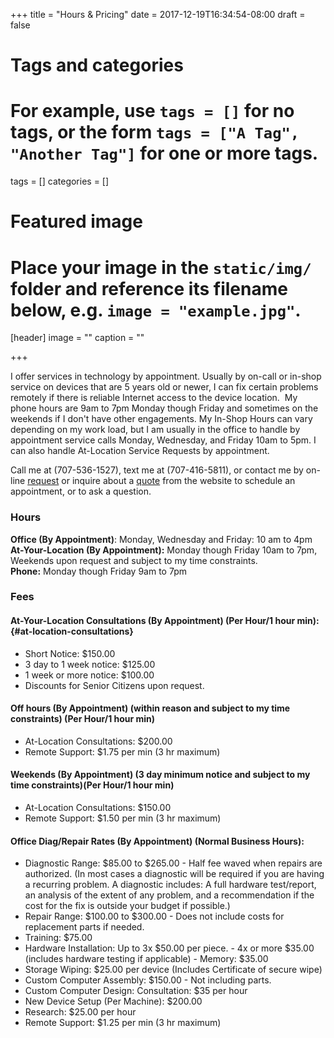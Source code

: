 +++
title = "Hours & Pricing"
date = 2017-12-19T16:34:54-08:00
draft = false

# Tags and categories
# For example, use `tags = []` for no tags, or the form `tags = ["A Tag", "Another Tag"]` for one or more tags.
tags = []
categories = []

# Featured image
# Place your image in the `static/img/` folder and reference its filename below, e.g. `image = "example.jpg"`.
[header]
image = ""
caption = ""

+++

I offer services in technology by appointment. Usually by on-call or
in-shop service on devices that are 5 years old or newer, I can fix
certain problems remotely if there is reliable Internet access to the
device location.  My phone hours are 9am to 7pm Monday though Friday and sometimes on the weekends if I don't have other engagements. My In-Shop Hours can vary depending on my work load, but I am usually in the office to handle by appointment service calls Monday, Wednesday, and Friday 10am to 5pm. I can also handle At-Location Service Requests by appointment.

<!--more-->

Call me at (707-536-1527), text me at (707-416-5811),
or contact me by on-line [request](/services/computer/assistance/request) or inquire about a [quote](/services/computer/assistance/quote) from the
website to schedule an appointment, or to ask a question.

### Hours

**Office (By Appointment)**: Monday, Wednesday and Friday: 10 am to 4pm  
**At-Your-Location (By Appointment):** Monday though Friday 10am to 7pm,
Weekends upon request and subject to my time constraints.  
**Phone:** Monday though Friday 9am to 7pm

### Fees

#### At-Your-Location Consultations **(By Appointment)** (Per Hour/1 hour min): {#at-location-consultations}

-   Short Notice: $150.00
-   3 day to 1 week notice: $125.00
-   1 week or more notice: $100.00
-   Discounts for Senior Citizens upon request.

#### Off hours **(By Appointment)** (within reason and subject to my time constraints) (Per Hour/1 hour min)

-   At-Location Consultations: $200.00
-   Remote Support: $1.75 per min (3 hr maximum)

#### Weekends **(By Appointment)** (3 day minimum notice and subject to my time constraints)(Per Hour/1 hour min)

-   At-Location Consultations: $150.00
-   Remote Support: $1.50 per min (3 hr maximum)

#### Office Diag/Repair Rates **(By Appointment)** (Normal Business Hours):

-   Diagnostic Range: $85.00 to $265.00 - Half fee waved when repairs
    are authorized. (In most cases a diagnostic will be required if you
    are having a recurring problem. A diagnostic includes: A full
    hardware test/report, an analysis of the extent of any problem, and
    a recommendation if the cost for the fix is outside your budget if
    possible.)
-   Repair Range: $100.00 to $300.00 - Does not include costs for
    replacement parts if needed.
-   Training: $75.00
-   Hardware Installation: Up to 3x $50.00 per piece. - 4x or more
    $35.00 (includes hardware testing if applicable) - Memory: $35.00
-   Storage Wiping: $25.00 per device (Includes Certificate of secure
    wipe)
-   Custom Computer Assembly: $150.00 - Not including parts.
-   Custom Computer Design: Consultation: $35 per hour 
-	New Device Setup (Per Machine): $200.00
-   Research: $25.00 per hour
-   Remote Support: $1.25 per min (3 hr maximum)
